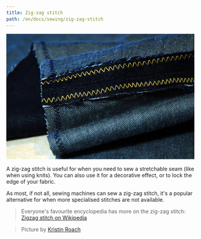 ```yaml
---
title: Zig-zag stitch
path: /en/docs/sewing/zig-zag-stitch
---
```


![A zig-zag stitch is used to prevent the SA of the denim from fraying](zig-zag.jpg)

A zig-zag stitch is useful for when you need to sew a stretchable seam (like when using knits). 
You can also use it for a decorative effect, or to lock the edge of your fabric.

As most, if not all, sewing machines can sew a zig-zag stitch, 
it's a popular alternative for when more specialised stitches are not available.

> Everyone's favourite encyclopedia has more on the zig-zag stitch: 
> [Zigzag stitch on Wikipedia](http://en.wikipedia.org/wiki/Zigzag_stitch)

> Picture by [Kristin Roach](https://www.flickr.com/photos/kristinroach/3161126359)
